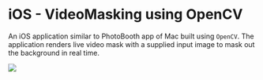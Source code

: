 # iOS - VideoMasking using OpenCV

An iOS application similar to PhotoBooth app of Mac built using `OpenCV`. The application renders live video mask with a supplied input image to mask out the background in real time.

![](Animation.gif)
